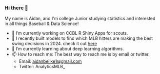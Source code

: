 ### Hi there 👋

My name is Aidan, and I'm college Junior studying statistics and interested in all things Baseball & Data Science!

- 🔭 I’m currently working on CCBL R Shiny Apps for scouts.
- 🌱 I recently built models to find which MLB hitters are making the best swing decisions in 2024. check it out [here](https://github.com/abeilke2002/Swing-Decision/tree/main)
- 🤔 I’m currently learning about deep learning algorithms.
- 📫 How to reach me: The best way to reach me is by email or twitter.
     - Email: aidanbeilke1@gmail.com
     - Twitter: AnalyticsMLB_

<!--
**abeilke2002/abeilke2002** is a ✨ _special_ ✨ repository because its `README.md` (this file) appears on your GitHub profile.

Here are some ideas to get you started:

- 🔭 I’m currently working on ...
- 🌱 I’m currently learning ...
- 👯 I’m looking to collaborate on ...
- 🤔 I’m looking for help with ...
- 💬 Ask me about ...
- 📫 How to reach me: ...
- 😄 Pronouns: ...
- ⚡ Fun fact: ...
-->
